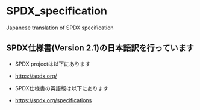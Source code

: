 # SPDX_specification
Japanese translation of SPDX specification

## SPDX仕様書(Version 2.1)の日本語訳を行っています

* SPDX projectは以下にあります

* https://spdx.org/

* SPDX仕様書の英語版は以下にあります

* https://spdx.org/specifications


